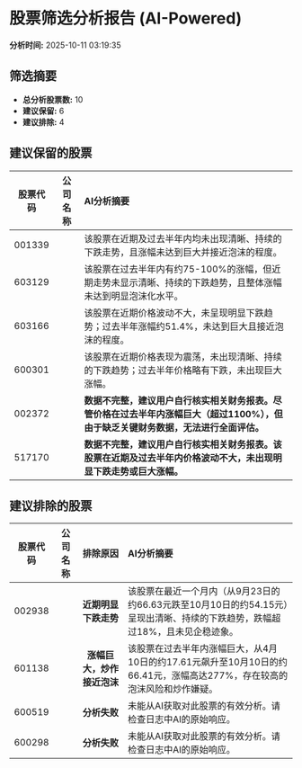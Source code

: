 # 股票筛选分析报告 (AI-Powered)

**分析时间:** 2025-10-11 03:19:35

## 筛选摘要

- **总分析股票数:** 10
- **建议保留:** 6
- **建议排除:** 4

## 建议保留的股票

| 股票代码 | 公司名称 | AI分析摘要 |
|:---:|:---:|:---|
| 001339 |  | 该股票在近期及过去半年内均未出现清晰、持续的下跌走势，且涨幅未达到巨大并接近泡沫的程度。 |
| 603129 |  | 该股票在过去半年内有约75-100%的涨幅，但近期走势未显示清晰、持续的下跌趋势，且整体涨幅未达到明显泡沫化水平。 |
| 603166 |  | 该股票在近期价格波动不大，未呈现明显下跌趋势；过去半年涨幅约51.4%，未达到巨大且接近泡沫的程度。 |
| 600301 |  | 该股票在近期价格表现为震荡，未出现清晰、持续的下跌趋势；过去半年价格略有下跌，未出现巨大涨幅。 |
| 002372 |  | **数据不完整，建议用户自行核实相关财务报表。尽管价格在过去半年内涨幅巨大（超过1100%），但由于缺乏关键财务数据，无法进行全面评估。** |
| 517170 |  | **数据不完整，建议用户自行核实相关财务报表。该股票在近期及过去半年内价格波动不大，未出现明显下跌走势或巨大涨幅。** |

## 建议排除的股票

| 股票代码 | 公司名称 | 排除原因 | AI分析摘要 |
|:---:|:---:|:---:|:---|
| 002938 |  | **近期明显下跌走势** | 该股票在最近一个月内（从9月23日的约66.63元跌至10月10日的约54.15元）呈现出清晰、持续的下跌趋势，跌幅超过18%，且未见企稳迹象。 |
| 601138 |  | **涨幅巨大，炒作接近泡沫** | 该股票在过去半年内涨幅巨大，从4月10日的约17.61元飙升至10月10日的约66.41元，涨幅高达277%，存在较高的泡沫风险和炒作嫌疑。 |
| 600519 |  | **分析失败** | 未能从AI获取对此股票的有效分析。请检查日志中AI的原始响应。 |
| 600298 |  | **分析失败** | 未能从AI获取对此股票的有效分析。请检查日志中AI的原始响应。 |
